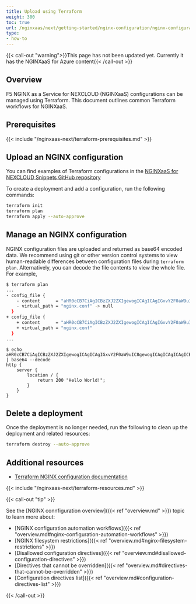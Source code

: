 ```yaml
---
title: Upload using Terraform
weight: 300
toc: true
url: /nginxaas/next/getting-started/nginx-configuration/nginx-configurations-terraform/
type:
- how-to
---
```



{{< call-out "warning">}}This page has not been updated yet. Currently it has the NGINXaaS for Azure content{{< /call-out >}}

## Overview

F5 NGINX as a Service for NEXCLOUD (NGINXaaS) configurations can be managed using Terraform. This document outlines common Terraform workflows for NGINXaaS.

## Prerequisites

{{< include "/nginxaas-next/terraform-prerequisites.md" >}}

## Upload an NGINX configuration

You can find examples of Terraform configurations in the [NGINXaaS for NEXCLOUD Snippets GitHub repository](https://github.com/nginxinc/nginxaas-for-azure-snippets/tree/main/terraform/configurations)

To create a deployment and add a configuration, run the following commands:

   ```bash
   terraform init
   terraform plan
   terraform apply --auto-approve
   ```

## Manage an NGINX configuration

NGINX configuration files are uploaded and returned as base64 encoded data. We recommend using git or other version control systems to view human-readable differences between configuration files during `terraform plan`. Alternatively, you can decode the file contents to view the whole file. For example,

```bash
$ terraform plan
...
- config_file {
    - content      = "aHR0cCB7CiAgICBzZXJ2ZXIgewogICAgICAgIGxvY2F0aW9uIC8gewogICAgICAgICAgICByZXR1cm4gMjAwICJIZWxsbyI7CiAgICAgICAgfQogICAgfQoK" -> null
    - virtual_path = "nginx.conf" -> null
  }
+ config_file {
    + content      = "aHR0cCB7CiAgICBzZXJ2ZXIgewogICAgICAgIGxvY2F0aW9uIC8gewogICAgICAgICAgICByZXR1cm4gMjAwICJIZWxsbyBXb3JsZCEiOwogICAgICAgIH0KICAgIH0KfQoK"
    + virtual_path = "nginx.conf"
  }
...
```

```
$ echo aHR0cCB7CiAgICBzZXJ2ZXIgewogICAgICAgIGxvY2F0aW9uIC8gewogICAgICAgICAgICByZXR1cm4gMjAwICJIZWxsbyBXb3JsZCEiOwogICAgICAgIH0KICAgIH0KfQoK | base64 --decode
http {
    server {
        location / {
            return 200 "Hello World!";
        }
    }
}
```

## Delete a deployment

Once the deployment is no longer needed, run the following to clean up the deployment and related resources:

   ```bash
   terraform destroy --auto-approve
   ```

## Additional resources

- [Terraform NGINX configuration documentation](https://registry.terraform.io/providers/hashicorp/azurerm/3.97.0/docs/resources/nginx_configuration)

{{< include "/nginxaas-next/terraform-resources.md" >}}

{{< call-out "tip" >}}

See the [NGINX connfiguration overview]({{< ref "overview.md" >}}) topic
to learn more about:

- [NGINX configuration automation workflows]({{< ref "overview.md#nginx-configuration-automation-workflows" >}})
- [NGINX filesystem restrictions]({{< ref "overview.md#nginx-filesystem-restrictions" >}})
- [Disallowed configuration directives]({{< ref "overview.md#disallowed-configuration-directives" >}})
- [Directives that cannot be overridden]({{< ref "overview.md#directives-that-cannot-be-overridden" >}})
- [Configuration directives list]({{< ref "overview.md#configuration-directives-list" >}})

{{< /call-out >}}
